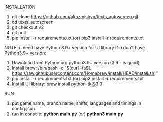 INSTALLATION

1. git clone https://github.com/akuzmishyn/texts_autoscreen.git
2. cd texts_autoscreen
3. git checkout v2
4. git pull
4. pip install -r requirements.txt (or) pip3 install -r requirements.txt

NOTE: u need have Python 3.9+ version for UI library
If u don't have Python3.9+ version:
1. Download from Python.org python3.9+ version (3.9 - is good)
2. Install brew:
/bin/bash -c “$(curl -fsSL https://raw.githubusercontent.com/Homebrew/install/HEAD/install.sh)”
3. pip install -r requirements.txt (or) pip3 install -r requirements.txt
4. Install UI library:
brew install python-tk@3.9


RUN
1. put game name, branch name, shifts, languages and timings in config.json
2. run in console: **python main.py** (or) **python3 main.py**
